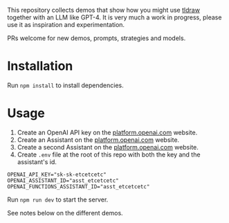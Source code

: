 This repository collects demos that show how you might use [tldraw](https://github.com/tldraw/tldraw) together with an LLM like GPT-4. It is very much a work in progress, please use it as inspiration and experimentation.

PRs welcome for new demos, prompts, strategies and models.

# Installation

Run `npm install` to install dependencies.

# Usage

1. Create an OpenAI API key on the [platform.openai.com](platform.openai.com) website.
2. Create an Assistant on the [platform.openai.com](platform.openai.com) website.
3. Create a second Assistant on the [platform.openai.com](platform.openai.com) website.
4. Create `.env` file at the root of this repo with both the key and the assistant's id.

```
OPENAI_API_KEY="sk-sk-etcetcetc"
OPENAI_ASSISTANT_ID="asst_etcetcetc"
OPENAI_FUNCTIONS_ASSISTANT_ID="asst_etcetcetc"
```

Run `npm run dev` to start the server.

See notes below on the different demos.
